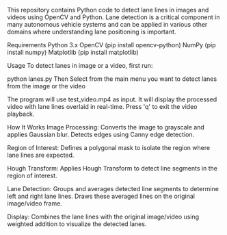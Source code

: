 This repository contains Python code to detect lane lines in images and videos using OpenCV and Python. Lane detection is a critical component in many autonomous vehicle systems and can be applied in various other domains where understanding lane positioning is important.

Requirements
Python 3.x
OpenCV (pip install opencv-python)
NumPy (pip install numpy)
Matplotlib (pip install matplotlib)

Usage
To detect lanes in image or a video, first run:

python lanes.py
Then Select from the main menu you want to detect lanes from the image or the video

The program will use test_video.mp4 as input. It will display the processed video with lane lines overlaid in real-time. Press 'q' to exit the video playback.

How It Works
Image Processing:
Converts the image to grayscale and applies Gaussian blur.
Detects edges using Canny edge detection.

Region of Interest:
Defines a polygonal mask to isolate the region where lane lines are expected.

Hough Transform:
Applies Hough Transform to detect line segments in the region of interest.

Lane Detection:
Groups and averages detected line segments to determine left and right lane lines.
Draws these averaged lines on the original image/video frame.

Display:
Combines the lane lines with the original image/video using weighted addition to visualize the detected lanes.
